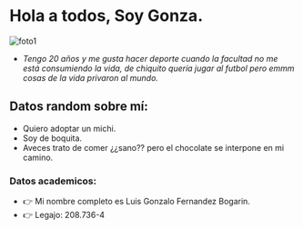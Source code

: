 # Hola a todos, Soy Gonza. 

![foto1](https://user-images.githubusercontent.com/129696566/230173540-3e2022cc-c3e3-4a0a-b9cc-2937678a0efc.jpg)


* *Tengo 20 años y me gusta hacer deporte cuando la facultad no me está consumiendo la vida, de chiquito quería jugar al futbol pero emmm cosas de la vida privaron al mundo.* 
## Datos random sobre mí: 
* Quiero adoptar un michi.
* Soy de boquita.
* Aveces trato de comer ¿¿sano?? pero el chocolate se interpone en mi camino.



### Datos academicos:
* :point_right: Mi nombre completo es Luis Gonzalo Fernandez Bogarin. 
* :point_right: Legajo: 208.736-4 <br> <br>

